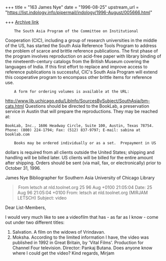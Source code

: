+++
title = "163 James Nye"
date = "1996-08-25"
upstream_url = "https://list.indology.info/pipermail/indology/1996-August/005666.html"

+++
[Archive link](https://list.indology.info/pipermail/indology/1996-August/005666.html)

        The South Asia Program of the Committee on Institutional 
Cooperation (CIC), including a group of research universities in the 
middle of the US, has started the South Asia Reference Tools Program to 
address the problem of scarce and brittle reference publications.  The 
first phase of the program involves reproduction on acid-free paper with 
library binding of the nineteenth-century catalogs from the British 
Museum covering the languages of India.  If this first effort to replace 
and improve access to reference publications is successful, CIC's South 
Asia Program will extend this cooperative program to encompass other
brittle items for reference use.

        A form for ordering volumes is available at the URL:
http://www.lib.uchicago.edu/LibInfo/SourcesBySubject/SouthAsia/bm-cats.html
Questions should be directed to the BookLab, a preservation service in 
Austin that will prepare the reproductions.  They may be reached at: 

    BookLab, Inc., 1606 Headway Circle, Suite 100, Austin, Texas 78754.
    Phone: (800) 224-1794; Fax: (512) 837-9797; E-mail: sabina at booklab.com

        Books may be ordered individually or as a set.  Prepayment in US 
dollars is required from all clients outside the United States; shipping 
and handling will be billed later.  US clients will be billed for the entire 
amount after shipping.  Orders should be sent (via mail, fax, or 
electronically) prior to October 31, 1996.

James Nye
Bibliographer for Southern Asia
University of Chicago Library



> From letsch at nld.toolnet.org 25 96 Aug +0100 21:05:04
Date: 25 Aug 96 21:05:04 +0100
From: letsch at nld.toolnet.org (MIRJAM LETSCH)
Subject: video


Dear List-Members,

I would very much like to see a videofilm that has - as far as I know - come
out under two different titles:
1. Salvation. A film on the widows of Vrindavan.
2. Moksha.
According to the limited information I have, the video was published in 1992 in
Great Britain, by 'Vital Films'. Production for Channel Four television.
Director: Pankaj Butana.
Does anyone know where I could get the video?
Kind regards,
Mirjam




